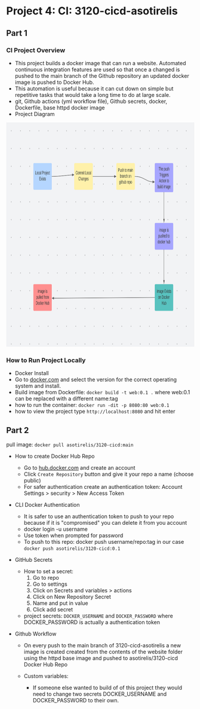 # Project 4: CI: 3120-cicd-asotirelis
## Part 1 
### CI Project Overview
- This project builds a docker image that can run a website. Automated continuous integration features are used so that once a changed is pushed to the main branch of the Github repository an updated docker image is pushed to Docker Hub.
- This automation is useful because it can cut down on simple but repetitive tasks that would take a long time to do at large scale.
- git, Github actions (yml workflow file), Github secrets, docker, Dockerfile, base httpd docker image
- Project Diagram <br>
<img src="./images/diagram.png"  width="900" height="600">

### How to Run Project Locally
- Docker Install
- Go to [docker.com](https://www.docker.com) and select the version for the correct operating system and install.
- Build image from Dockerfile: `docker build -t web:0.1 .` where web:0.1 can be replaced with a different name:tag
- how to run the container: `docker run -dit -p 8080:80 web:0.1` 
- how to view the project type `http://localhost:8080` and hit enter
## Part 2
pull image: `docker pull asotirelis/3120-cicd:main` 

- How to create Docker Hub Repo

    - Go to [hub.docker.com](https://hub.docker.com/) and create an account
    - Click `Create Repository` button and give it your repo a name (choose public)
    - For safer authentication create an authentication token: Account Settings > security > New Access Token

- CLI Docker Authentication
    - It is safer to use an authentication token to push to your repo because if it is "compromised" you can delete it from you account
    - docker login -u username
    - Use token when prompted for password
    - To push to this repo: docker push username/repo:tag in our case  `docker push asotirelis/3120-cicd:0.1`

-  GitHub Secrets
    - How to set a secret:
        1. Go to repo
        2. Go to settings
        3. Click on Secrets and variables > actions
        4. Click on New Repository Secret
        5. Name and put in value
        6. Click add secret
    - project secrets: `DOCKER_USERNAME` and `DOCKER_PASSWORD` where DOCKER_PASSWORD is actually a authentication token

- Github Workflow
    - On every push to the main branch of 3120-cicd-asotirelis a new image is created created from the contents of the website folder using the httpd base image and pushed to asotirelis/3120-cicd Docker Hub Repo
    
    - Custom variables:
        - If someone else wanted to build of of this project they would need to change two secrets DOCKER_USERNAME and DOCKER_PASSWORD to their own.

        
